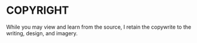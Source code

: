 # COPYRIGHT

While you may view and learn from the source, I retain the copywrite to the writing, design, and imagery.